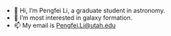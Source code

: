 - 👋 Hi, I’m Pengfei Li, a graduate student in astronomy.
- 👀 I’m most interested in galaxy formation.
- 📫 My email is Pengfei.Li@utah.edu

<!---
PengfeiLiAstro/PengfeiLiAstro is a ✨ special ✨ repository because its `README.md` (this file) appears on your GitHub profile.
You can click the Preview link to take a look at your changes.
--->

